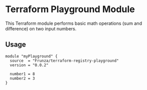 # Terraform Playground Module

This Terraform module performs basic math operations (sum and difference) on two input numbers.

## Usage

```hcl
module "myPlayground" {
  source  = "Frunza/terraform-registry-playground"
  version = "0.0.2"

  number1 = 8
  number2 = 3
}
